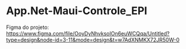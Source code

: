 # App.Net-Maui-Controle_EPI

Figma do projeto:
https://www.figma.com/file/OoyDyNhvksoIOn6euWCQqa/Untitled?type=design&node-id=3-11&mode=design&t=w7AdXNMKX72JR50W-0
